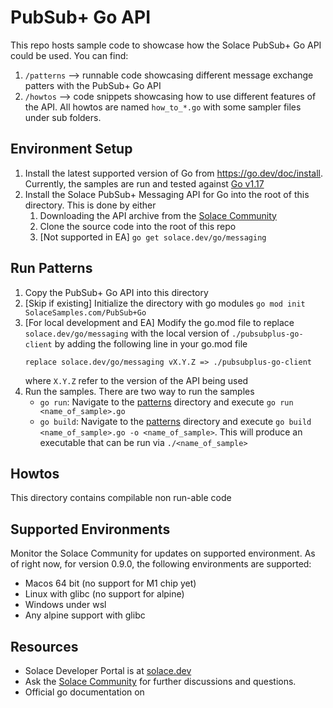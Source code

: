 # PubSub+ Go API

This repo hosts sample code to showcase how the Solace PubSub+ Go API could be used. You can find:

1. `/patterns` --> runnable code showcasing different message exchange patters with the PubSub+ Go API
1. `/howtos` --> code snippets showcasing how to use different features of the API. All howtos are named `how_to_*.go` with some sampler files under sub folders.

## Environment Setup

1. Install the latest supported version of Go from https://go.dev/doc/install. Currently, the samples are run and tested against [Go v1.17](https://go.dev/dl/)
1. Install the Solace PubSub+ Messaging API for Go into the root of this directory. This is done by either
    1. Downloading the API archive from the [Solace Community](https://solace.community/group/4-solace-early-access-golang-api)
    1. Clone the source code into the root of this repo
    1. [Not supported in EA] `go get solace.dev/go/messaging`

## Run Patterns
1. Copy the PubSub+ Go API into this directory
1. [Skip if existing] Initialize the directory with go modules `go mod init SolaceSamples.com/PubSub+Go`
1. [For local development and EA] Modify the go.mod file to replace `solace.dev/go/messaging` with the local version of `./pubsubplus-go-client` by adding the following line in your go.mod file   
    ```
    replace solace.dev/go/messaging vX.Y.Z => ./pubsubplus-go-client
    ```
    where `X.Y.Z` refer to the version of the API being used
1. Run the samples. There are two way to run the samples
    - `go run`: Navigate to the [patterns](./patterns) directory and execute `go run <name_of_sample>.go`
    - `go build`: Navigate to the [patterns](./patterns) directory and execute `go build <name_of_sample>.go -o <name_of_sample>`. This will produce an executable that can be run via `./<name_of_sample>`

## Howtos

This directory contains compilable non run-able code

## Supported Environments
Monitor the Solace Community for updates on supported environment. As of right now, for version 0.9.0, the following environments are supported:

- Macos 64 bit (no support for M1 chip yet)
- Linux with glibc (no support for alpine)
- Windows under wsl
- Any alpine support with glibc


## Resources

- Solace Developer Portal is at [solace.dev](https://solace.dev)
- Ask the [Solace Community](https://solace.community) for further discussions and questions.
- Official go documentation on
